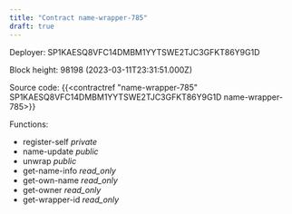 ```yaml
---
title: "Contract name-wrapper-785"
draft: true
---
```

Deployer: SP1KAESQ8VFC14DMBM1YYTSWE2TJC3GFKT86Y9G1D


 



Block height: 98198 (2023-03-11T23:31:51.000Z)

Source code: {{<contractref "name-wrapper-785" SP1KAESQ8VFC14DMBM1YYTSWE2TJC3GFKT86Y9G1D name-wrapper-785>}}

Functions:

* register-self _private_
* name-update _public_
* unwrap _public_
* get-name-info _read_only_
* get-own-name _read_only_
* get-owner _read_only_
* get-wrapper-id _read_only_

